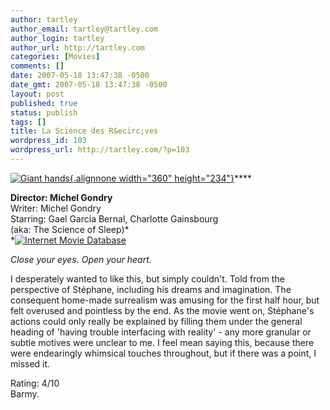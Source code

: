 ```yaml
---
author: tartley
author_email: tartley@tartley.com
author_login: tartley
author_url: http://tartley.com
categories: [Movies]
comments: []
date: 2007-05-18 13:47:38 -0500
date_gmt: 2007-05-18 13:47:38 -0500
layout: post
published: true
status: publish
tags: []
title: La Science des R&ecirc;ves
wordpress_id: 103
wordpress_url: http://tartley.com/?p=103
---
```


[![Giant
hands](/assets/2007/05/thescienceofsleep1.jpg){.alignnone
width="360"
height="234"}](http://imdb.com/title/tt0354899/ "Giant hands")****

**Director: Michel Gondry**\
Writer: Michel Gondry\
Starring: Gael García Bernal, Charlotte Gainsbourg\
(aka: The Science of Sleep)*\
*[![Internet Movie
Database](/assets/2007/05/imdb.png)](http://imdb.com/title/tt0354899/)

*Close your eyes. Open your heart.*

I desperately wanted to like this, but simply couldn't. Told from the
perspective of Stéphane, including his dreams and imagination. The
consequent home-made surrealism was amusing for the first half hour, but
felt overused and pointless by the end. As the movie went on, Stéphane's
actions could only really be explained by filling them under the general
heading of 'having trouble interfacing with reality' - any more granular
or subtle motives were unclear to me. I feel mean saying this, because
there were endearingly whimsical touches throughout, but if there was a
point, I missed it.

Rating: 4/10\
Barmy.
